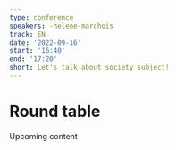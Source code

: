 ```yaml
---
type: conference
speakers: -helene-marchois
track: EN
date: '2022-09-16'
start: '16:40'
end: '17:20'
short: Let's talk about society subject!
---
```


# Round table

Upcoming content





